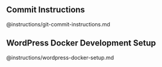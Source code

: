 
## Commit Instructions
@instructions/git-commit-instructions.md

## WordPress Docker Development Setup
@instructions/wordpress-docker-setup.md
